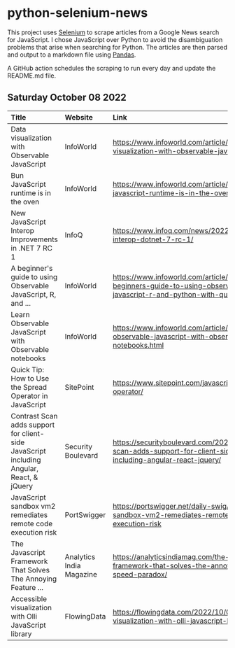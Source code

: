 # python-selenium-news

This project uses [Selenium](https://www.seleniumhq.org/) to scrape articles from a Google News search for JavaScript.
I chose JavaScript over Python to avoid the disambiguation problems that arise when searching for Python.
The articles are then parsed and output to a markdown file using [Pandas](https://pandas.pydata.org/).

A GitHub action schedules the scraping to run every day and update the README.md file.

## Saturday October 08 2022


| Title                                                                                    | Website                  | Link                                                                                                                        |
|:-----------------------------------------------------------------------------------------|:-------------------------|:----------------------------------------------------------------------------------------------------------------------------|
| Data visualization with Observable JavaScript                                            | InfoWorld                | https://www.infoworld.com/article/3674852/data-visualization-with-observable-javascript.html                                |
| Bun JavaScript runtime is in the oven                                                    | InfoWorld                | https://www.infoworld.com/article/3675351/bun-javascript-runtime-is-in-the-oven.html                                        |
| New JavaScript Interop Improvements in .NET 7 RC 1                                       | InfoQ                    | https://www.infoq.com/news/2022/10/javascript-interop-dotnet-7-rc-1/                                                        |
| A beginner's guide to using Observable JavaScript, R, and ...                            | InfoWorld                | https://www.infoworld.com/article/3674789/a-beginners-guide-to-using-observable-javascript-r-and-python-with-quarto.html    |
| Learn Observable JavaScript with Observable notebooks                                    | InfoWorld                | https://www.infoworld.com/article/3674809/learn-observable-javascript-with-observable-notebooks.html                        |
| Quick Tip: How to Use the Spread Operator in JavaScript                                  | SitePoint                | https://www.sitepoint.com/javascript-spread-operator/                                                                       |
| Contrast Scan adds support for client-side JavaScript including Angular, React, & jQuery | Security Boulevard       | https://securityboulevard.com/2022/10/contrast-scan-adds-support-for-client-side-javascript-including-angular-react-jquery/ |
| JavaScript sandbox vm2 remediates remote code execution risk                             | PortSwigger              | https://portswigger.net/daily-swig/javascript-sandbox-vm2-remediates-remote-code-execution-risk                             |
| The Javascript Framework That Solves The Annoying Feature ...                            | Analytics India Magazine | https://analyticsindiamag.com/the-javascript-framework-that-solves-the-annoying-feature-speed-paradox/                      |
| Accessible visualization with Olli JavaScript library                                    | FlowingData              | https://flowingdata.com/2022/10/04/accessible-visualization-with-olli-javascript-library/                                   |